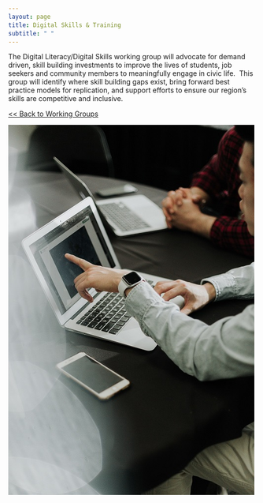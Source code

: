 ```yaml
---
layout: page
title: Digital Skills & Training
subtitle: " "
---
```

The Digital Literacy/Digital Skills working group will advocate for demand driven, skill building investments to improve the lives of students, job seekers and community members to meaningfully engage in civic life.  This group will identify where skill building gaps exist, bring forward best practice models for replication, and support efforts to ensure our region’s skills are competitive and inclusive.

[<< Back to Working Groups](/working-groups)

![](/assets/uploads/digitalskills.jpg)